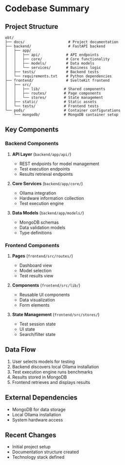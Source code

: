 # Codebase Summary

## Project Structure

```
obt/
├── docs/                    # Project documentation
├── backend/                 # FastAPI backend
│   ├── app/
│   │   ├── api/            # API endpoints
│   │   ├── core/           # Core functionality
│   │   ├── models/         # Data models
│   │   └── services/       # Business logic
│   ├── tests/              # Backend tests
│   └── requirements.txt    # Python dependencies
├── frontend/               # SvelteKit frontend
│   ├── src/
│   │   ├── lib/           # Shared components
│   │   ├── routes/        # Page components
│   │   └── stores/        # State management
│   ├── static/            # Static assets
│   └── tests/             # Frontend tests
└── pods/                  # Container configurations
    └── mongodb/           # MongoDB container setup
```

## Key Components

### Backend Components
1. **API Layer** (`backend/app/api/`)
   - REST endpoints for model management
   - Test execution endpoints
   - Results retrieval endpoints

2. **Core Services** (`backend/app/core/`)
   - Ollama integration
   - Hardware information collection
   - Test execution engine

3. **Data Models** (`backend/app/models/`)
   - MongoDB schemas
   - Data validation models
   - Type definitions

### Frontend Components
1. **Pages** (`frontend/src/routes/`)
   - Dashboard view
   - Model selection
   - Test results view

2. **Components** (`frontend/src/lib/`)
   - Reusable UI components
   - Data visualization
   - Form elements

3. **State Management** (`frontend/src/stores/`)
   - Test session state
   - UI state
   - Search/filter state

## Data Flow
1. User selects models for testing
2. Backend discovers local Ollama installation
3. Test execution engine runs benchmarks
4. Results stored in MongoDB
5. Frontend retrieves and displays results

## External Dependencies
- MongoDB for data storage
- Local Ollama installation
- System hardware access

## Recent Changes
- Initial project setup
- Documentation structure created
- Technology stack defined
